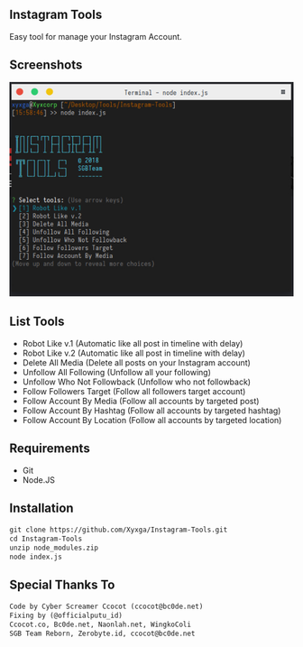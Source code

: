 ## Instagram Tools
Easy tool for manage your Instagram Account.

## Screenshots
<p align="center">
  <img src="https://github.com/Xyxga/Instagram-Tools/blob/master/InstagramTools.jpg">
</p>

## List Tools 
- Robot Like v.1 (Automatic like all post in timeline with delay)
- Robot Like v.2 (Automatic like all post in timeline with delay)
- Delete All Media (Delete all posts on your Instagram account)
- Unfollow All Following (Unfollow all your following)
- Unfollow Who Not Followback (Unfollow who not followback)
- Follow Followers Target (Follow all followers target account)
- Follow Account By Media (Follow all accounts by targeted post)
- Follow Account By Hashtag (Follow all accounts by targeted hashtag)
- Follow Account By Location (Follow all accounts by targeted location)

## Requirements
- Git
- Node.JS

## Installation
```
git clone https://github.com/Xyxga/Instagram-Tools.git
cd Instagram-Tools
unzip node_modules.zip
node index.js
```

## Special Thanks To
```
Code by Cyber Screamer Ccocot (ccocot@bc0de.net)
Fixing by (@officialputu_id)
Ccocot.co, Bc0de.net, Naonlah.net, WingkoColi
SGB Team Reborn, Zerobyte.id, ccocot@bc0de.net
